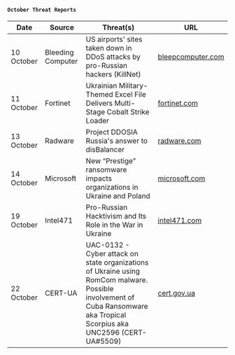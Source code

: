 #### `October Threat Reports`
| Date | Source | Threat(s) | URL |
| --- | --- | --- | --- |
| 10 October | Bleeding Computer | US airports' sites taken down in DDoS attacks by pro-Russian hackers (KillNet) | [bleepcomputer.com](https://www.bleepingcomputer.com/news/security/us-airports-sites-taken-down-in-ddos-attacks-by-pro-russian-hackers/) |
| 11 October | Fortinet | Ukrainian Military-Themed Excel File Delivers Multi-Stage Cobalt Strike Loader | [fortinet.com](https://www.fortinet.com/blog/threat-research/ukrainian-excel-file-delivers-multi-stage-cobalt-strike-loader) |
| 13 October | Radware | Project DDOSIA Russia's answer to disBalancer | [radware.com](https://www.radware.com/security/threat-advisories-and-attack-reports/project-ddosia-russias-answer-to-disbalancer/) |
| 14 October | Microsoft | New “Prestige” ransomware impacts organizations in Ukraine and Poland | [microsoft.com](https://www.microsoft.com/en-us/security/blog/2022/10/14/new-prestige-ransomware-impacts-organizations-in-ukraine-and-poland/) |
| 19 October | Intel471 | Pro-Russian Hacktivism and Its Role in the War in Ukraine | [intel471.com](https://intel471.com/blog/pro-russian-hacktivism-and-its-role-in-the-war-in-ukraine) |
| 22 October | CERT-UA | UAC-0132 - Cyber attack on state organizations of Ukraine using RomCom malware. Possible involvement of Cuba Ransomware aka Tropical Scorpius aka UNC2596 (CERT-UA#5509) | [cert.gov.ua](https://cert.gov.ua/article/2394117) |